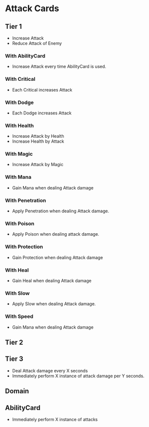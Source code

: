 # Attack Cards

## Tier 1

- Increase Attack
- Reduce Attack of Enemy

### With AbilityCard

- Increase Attack every time AbilityCard is used.

### With Critical

- Each Critical increases Attack

### With Dodge

- Each Dodge increases Attack

### With Health

- Increase Attack by Health
- Increase Health by Attack

### With Magic

- Increase Attack by Magic

### With Mana

- Gain Mana when dealing Attack damage

### With Penetration

- Apply Penetration when dealing Attack damage.

### With Poison

- Apply Poison when dealing attack damage.

### With Protection

- Gain Protection when dealing Attack damage

### With Heal

- Gain Heal when dealing Attack damage

### With Slow

- Apply Slow when dealing Attack damage.

### With Speed

- Gain Mana when dealing Attack damage

## Tier 2

## Tier 3

- Deal Attack damage every X seconds
- Immediately perform X instance of attack damage per Y seconds.

## Domain

## AbilityCard

- Immediately perform X instance of attacks
